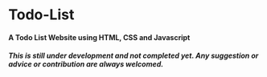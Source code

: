 # Todo-List
#### A Todo List Website using HTML, CSS and Javascript

##### This is still under development and not completed yet. Any suggestion or advice or contribution are always welcomed.
